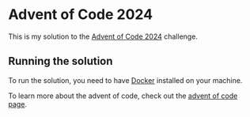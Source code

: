 
# Advent of Code 2024

This is my solution to the [Advent of Code 2024](https://adventofcode.com/2024) challenge.

## Running the solution

To run the solution, you need to have [Docker](https://www.docker.com/) installed on your machine.

To learn more about the advent of code, check out the [advent of code page](https://adventofcode.com/2024).
